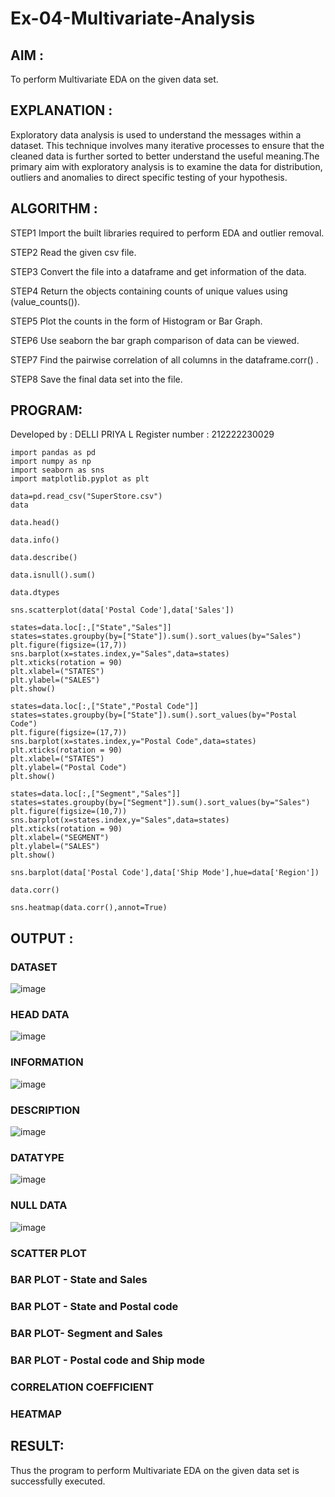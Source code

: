 # Ex-04-Multivariate-Analysis

## AIM :
To perform Multivariate EDA on the given data set.

## EXPLANATION :
Exploratory data analysis is used to understand the messages within a dataset. This technique involves many iterative processes to ensure that the cleaned data is further sorted to better understand the useful meaning.The primary aim with exploratory analysis is to examine the data for distribution, outliers and anomalies to direct specific testing of your hypothesis.

## ALGORITHM :
STEP1
Import the built libraries required to perform EDA and outlier removal.

STEP2
Read the given csv file.

STEP3
Convert the file into a dataframe and get information of the data.

STEP4
Return the objects containing counts of unique values using (value_counts()).

STEP5
Plot the counts in the form of Histogram or Bar Graph.

STEP6
Use seaborn the bar graph comparison of data can be viewed.

STEP7
Find the pairwise correlation of all columns in the dataframe.corr() .

STEP8
Save the final data set into the file.

## PROGRAM:
Developed by : DELLI PRIYA L
Register number : 212222230029
```
import pandas as pd
import numpy as np
import seaborn as sns
import matplotlib.pyplot as plt

data=pd.read_csv("SuperStore.csv")
data

data.head()

data.info()

data.describe()

data.isnull().sum()

data.dtypes

sns.scatterplot(data['Postal Code'],data['Sales'])

states=data.loc[:,["State","Sales"]] 
states=states.groupby(by=["State"]).sum().sort_values(by="Sales") 
plt.figure(figsize=(17,7)) 
sns.barplot(x=states.index,y="Sales",data=states) 
plt.xticks(rotation = 90) 
plt.xlabel=("STATES")
plt.ylabel=("SALES") 
plt.show()

states=data.loc[:,["State","Postal Code"]] 
states=states.groupby(by=["State"]).sum().sort_values(by="Postal Code") 
plt.figure(figsize=(17,7)) 
sns.barplot(x=states.index,y="Postal Code",data=states) 
plt.xticks(rotation = 90) 
plt.xlabel=("STATES") 
plt.ylabel=("Postal Code") 
plt.show()

states=data.loc[:,["Segment","Sales"]] 
states=states.groupby(by=["Segment"]).sum().sort_values(by="Sales") 
plt.figure(figsize=(10,7)) 
sns.barplot(x=states.index,y="Sales",data=states) 
plt.xticks(rotation = 90) 
plt.xlabel=("SEGMENT") 
plt.ylabel=("SALES") 
plt.show()

sns.barplot(data['Postal Code'],data['Ship Mode'],hue=data['Region'])

data.corr()

sns.heatmap(data.corr(),annot=True)
```

## OUTPUT :
### DATASET
![image](https://github.com/Priya-Loganathan/ODD2023-Datascience-Ex-04/assets/121166075/88cf4c6a-8a12-489c-87f1-2ad16f2dd4d2)

### HEAD DATA
![image](https://github.com/Priya-Loganathan/ODD2023-Datascience-Ex-04/assets/121166075/fdc83672-fa36-4942-a264-09f5927b15a7)

### INFORMATION
![image](https://github.com/Priya-Loganathan/ODD2023-Datascience-Ex-04/assets/121166075/8dc081c4-44e8-4443-a435-2c7d08a57dac)

### DESCRIPTION
![image](https://github.com/Priya-Loganathan/ODD2023-Datascience-Ex-04/assets/121166075/a092338f-82ea-4685-b894-be83a525981a)

### DATATYPE
![image](https://github.com/Priya-Loganathan/ODD2023-Datascience-Ex-04/assets/121166075/0f450ad9-5dfb-446d-82c8-2c2d3ef5243a)

### NULL DATA
![image](https://github.com/Priya-Loganathan/ODD2023-Datascience-Ex-04/assets/121166075/e33541b1-b21d-4b61-8ced-6993d3ee67ce)

### SCATTER PLOT

### BAR PLOT - State and Sales

### BAR PLOT - State and Postal code

### BAR PLOT- Segment and Sales

### BAR PLOT - Postal code and Ship mode

### CORRELATION COEFFICIENT

### HEATMAP


## RESULT:
Thus the program to perform Multivariate EDA on the given data set is successfully executed.











